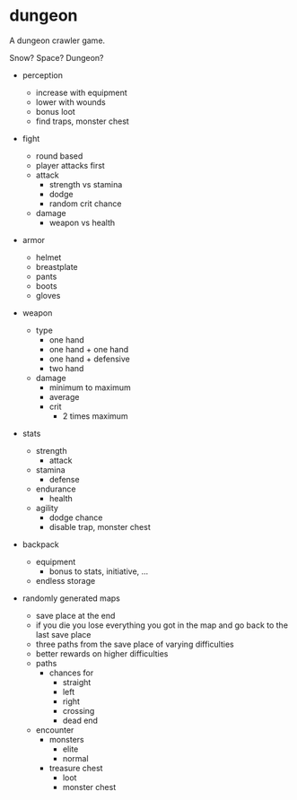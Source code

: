 # dungeon
A dungeon crawler game.

Snow? Space? Dungeon?

- perception
  - increase with equipment
  - lower with wounds
  - bonus loot
  - find traps, monster chest
  
- fight
  - round based
  - player attacks first
  - attack
    - strength vs stamina
    - dodge
    - random crit chance
  - damage
    - weapon vs health

- armor
  - helmet
  - breastplate
  - pants
  - boots
  - gloves
  
- weapon
  - type
    - one hand
    - one hand + one hand
    - one hand + defensive
    - two hand
  - damage
    - minimum to maximum
    - average
    - crit
      - 2 times maximum
      
- stats
  - strength
    - attack
  - stamina
    - defense
  - endurance
    - health
  - agility
    - dodge chance
    - disable trap, monster chest
    
- backpack
  - equipment
    - bonus to stats, initiative, ...
  - endless storage  

- randomly generated maps
  - save place at the end
  - if you die you lose everything you got in the map and go back to the last save place
  - three paths from the save place of varying difficulties
  - better rewards on higher difficulties
  - paths
    - chances for
      - straight
      - left
      - right
      - crossing
      - dead end
  - encounter
    - monsters
      - elite
      - normal
    - treasure chest
      - loot
      - monster chest
